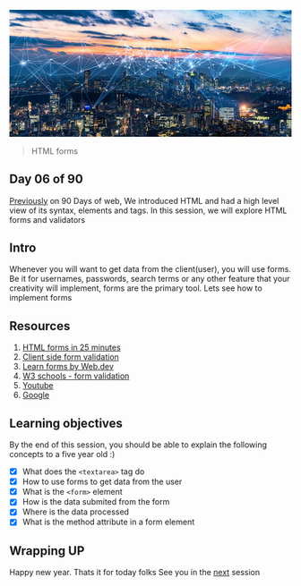 ![internet](../avatar.jpg)

> HTML forms

## Day 06 of 90
[Previously](../day05) on 90 Days of web, We introduced HTML and had a high level view of its syntax, elements and tags. In this session, we will explore HTML forms and validators

## Intro
Whenever you will want to get data from the client(user), you will use forms. Be it for usernames, passwords, search terms or any other feature that your creativity will implement, forms are the primary tool. Lets see how to implement forms 

## Resources
1. [HTML forms in 25 minutes](https://www.youtube.com/watch?v=fNcJuPIZ2WE)
2. [Client side form validation](https://developer.mozilla.org/en-US/docs/Learn/Forms/Form_validation)
3. [Learn forms by Web.dev](https://web.dev/learn/forms/)
4. [W3 schools - form validation](https://www.w3schools.com/js/js_validation.asp)
5. [Youtube](https://www.youtube.com/results?search_query=HTML+forms)
6. [Google](https://www.google.com/search?q=html+forms)

## Learning objectives
By the end of this session, you should be able to explain the following concepts to a five year old :)

* [X] What does the ```<textarea>``` tag do
* [X] How to use forms to get data from the user
* [X] What is the ```<form>``` element
* [X] How is the data submited from the form 
* [X] Where is the data processed
* [X] What is the method attribute in a form element

## Wrapping UP


Happy new year. Thats it for today folks See you in the [next](../day07/) session